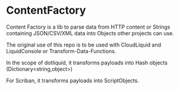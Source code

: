 # ContentFactory

Content Factory is a lib to parse data from HTTP content or Strings containing  JSON/CSV/XML data into Objects other projects can use.

The original use of this repo is to be used with CloudLiquid and LiquidConsole or Transform-Data-Functions.

In the scope of dotliquid, it transforms payloads into Hash objects (Dictionary<string,object>)

For Scriban, it transforms payloads  into ScriptObjects.

